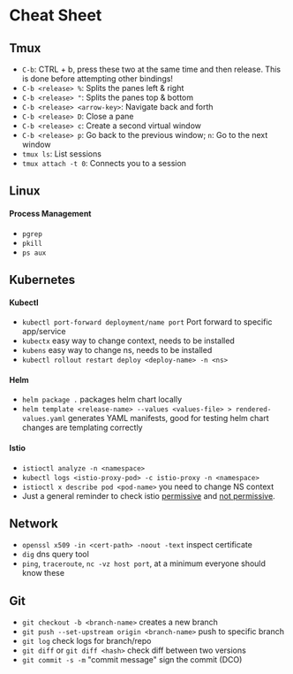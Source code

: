 # Cheat Sheet


## Tmux

- `C-b`: CTRL + b, press these two at the same time and then release. This is done before attempting other bindings!
- `C-b <release> %`: Splits the panes left & right
- `C-b <release> "`: Splits the panes top & bottom
- `C-b <release> <arrow-key>`: Navigate back and forth
- `C-b <release> D`: Close a pane
- `C-b <release> c`: Create a second virtual window
- `C-b <release> p`: Go back to the previous window; `n`: Go to the next window
- `tmux ls`: List sessions
- `tmux attach -t 0`: Connects you to a session


## Linux

#### Process Management
- `pgrep`
- `pkill`
- `ps aux`


## Kubernetes


#### Kubectl

- `kubectl port-forward deployment/name port` Port forward to specific app/service
- `kubectx` easy way to change context, needs to be installed
- `kubens` easy way to change ns, needs to be installed
- `kubectl rollout restart deploy <deploy-name> -n <ns>`


#### Helm

- `helm package .` packages helm chart locally
- `helm template <release-name> --values <values-file> > rendered-values.yaml` generates YAML manifests, good for testing helm chart changes are templating correctly


#### Istio

- `istioctl analyze -n <namespace>`
- `kubectl logs <istio-proxy-pod> -c istio-proxy -n <namespace>`
- `istioctl x describe pod <pod-name>` you need to change NS context
- Just a general reminder to check istio [permissive](https://istio.io/latest/docs/concepts/security/#permissive-mtls) and [not permissive](https://istio.io/latest/docs/concepts/security/#strict-mtls).


## Network

- `openssl x509 -in <cert-path> -noout -text` inspect certificate
- `dig` dns query tool
- `ping`, `traceroute`, `nc -vz host port`, at a minimum everyone should know these


## Git

- `git checkout -b <branch-name>` creates a new branch
- `git push --set-upstream origin <branch-name>` push to specific branch
- `git log` check logs for branch/repo
- `git diff` or `git diff <hash>` check diff between two versions
- `git commit -s -m` "commit message" sign the commit (DCO)



